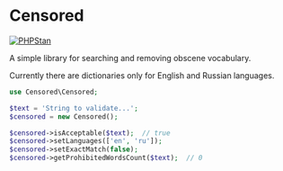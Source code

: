 # Сensored

[![PHPStan](https://img.shields.io/badge/PHPStan-enabled-44CC11.svg?longCache=true&style=flat-square)](https://github.com/phpstan/phpstan)

A simple library for searching and removing obscene vocabulary.

Currently there are dictionaries only for English and Russian languages.

```php
use Censored\Censored;

$text = 'String to validate...';
$censored = new Censored();

$censored->isAcceptable($text);  // true
$censored->setLanguages(['en', 'ru']);
$censored->setExactMatch(false);
$censored->getProhibitedWordsCount($text);  // 0
```

